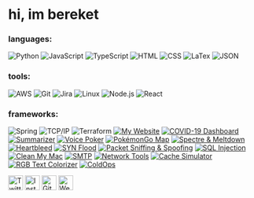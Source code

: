 # hi, im bereket

### languages:
![Python](https://img.shields.io/badge/-Python-000?style=flat&logo=python)
![JavaScript](https://img.shields.io/badge/-JavaScript-000?style=flat&logo=javascript)
![TypeScript](https://img.shields.io/badge/-TypeScript-000?style=flat&logo=typescript&logoColor=007ACC)
![HTML](https://img.shields.io/badge/-HTML5-000?style=flat&logo=C%2B%2B&logoColor=00599C)
![CSS](https://img.shields.io/badge/-CSS3-000?style=flat&logo=Swift)
![LaTex](https://img.shields.io/badge/-LaTex-000?style=flat&logo=MySQL)
![JSON](https://img.shields.io/badge/-JSON-000?style=flat&logo=Clojure)

### tools:
![AWS](https://img.shields.io/badge/-AWS-000?style=flat&logo=Amazon-AWS&logoColor=FF9900)
![Git](https://img.shields.io/badge/-Git-000?style=flat&logo=git&logoColor=F05032)
![Jira](https://img.shields.io/badge/-Jira-000?style=flat&logo=jira-software&logoColor=fff)
![Linux](https://img.shields.io/badge/-Linux-000?style=flat&logo=linux&logoColor=FCC624)
![Node.js](https://img.shields.io/badge/-Node.js-000?style=flat&logo=node.js&logoColor=339933)
![React](https://img.shields.io/badge/-React-000?style=flat&logo=React&logoColor=61DAFB)

### frameworks:

![Spring](https://img.shields.io/badge/-Spring-000?style=flat&logo=spring&logoColor=6DB33F)
![TCP/IP](https://img.shields.io/badge/-TCP/IP-000?style=flat&logo=cisco&logoColor=fff)
![Terraform](https://img.shields.io/badge/-Terraform-000?style=flat&logo=Terraform&logoColor=623CE4)
[![My Website](https://img.shields.io/badge/-🧬&nbsp;My&nbsp;Website-000?style=flat)](https://github.com/adamalston/v2)
[![COVID-19 Dashboard](https://img.shields.io/badge/-🦠&nbsp;COVID&#8209;19&nbsp;Dashboard-000?style=flat)](https://github.com/adamalston/COVID-19-Dashboard)
[![Summarizer](https://img.shields.io/badge/-Summarizer-000?style=flat&logo=read-the-docs&logoColor=21c1fc)](https://github.com/adamalston/Summarizer)
[![Voice Poker](https://img.shields.io/badge/-Voice&nbsp;Poker-000?style=flat&logo=audiomack&logoColor=eb3f8b)](https://github.com/adamalston/Poker)
[![PokémonGo Map](https://img.shields.io/badge/-PokémonGo&nbsp;Map-000?style=flat&logo=openstreetmap&logoColor=f5c529)](https://github.com/adamalston/PokemonGo-Map)
[![Spectre & Meltdown](https://img.shields.io/badge/-Spectre&nbsp;&&nbsp;Meltdown-000?style=flat&logo=Ghostery&logoColor=5ec4ef)](https://github.com/adamalston/Meltdown-Spectre)
[![Heartbleed](https://img.shields.io/badge/-🩸&nbsp;Heartbleed-000?style=flat)](https://github.com/adamalston/Heartbleed)
[![SYN Flood](https://img.shields.io/badge/-SYN&nbsp;Flood-000?style=flat&logo=flood&logoColor=5af)](https://github.com/adamalston/SYN-Flood)
[![Packet Sniffing & Spoofing](https://img.shields.io/badge/-Packet&nbsp;Sniffing&nbsp;&&nbsp;Spoofing-000?style=flat&logo=parity-substrate&logoColor=0f0)](https://github.com/adamalston/Packet-Sniffing-and-Spoofing)
[![SQL Injection](https://img.shields.io/badge/-💉&nbsp;SQL&nbsp;Injection-000?style=flat)](https://github.com/adamalston/SQL-Injection)
[![Clean My Mac](https://img.shields.io/badge/-🧼&nbsp;&nbsp;Clean&nbsp;My&nbsp;Mac-000?style=flat)](https://github.com/adamalston/Clean-My-Mac)
[![SMTP](https://img.shields.io/badge/-SMTP-000?style=flat&logo=mail.ru&logoColor=f7c339)](https://github.com/adamalston/SMTP)
[![Network Tools](https://img.shields.io/badge/-Network&nbsp;Tools-000?style=flat&logo=eclipse-mosquitto&logoColor=4cacfc)](https://github.com/adamalston/Network-Tools)
[![Cache Simulator](https://img.shields.io/badge/-Cache&nbsp;Simulator-000?style=flat&logo=retropie&logoColor=ddd)](https://github.com/adamalston/CacheSimulator)
[![RGB Text Colorizer](https://img.shields.io/badge/-🌈&nbsp;&nbsp;RGB&nbsp;Text&nbsp;Colorizer-000?style=flat)](https://github.com/adamalston/rgbTextColorizer)
[![ColdOps](https://img.shields.io/badge/-🧊&nbsp;ColdOps-000?style=flat)](https://github.com/adamalston/ColdOps)

<a href="https://twitter.com/bereketsemagn/" target="_blank"><img src="https://raw.githubusercontent.com/arturssmirnovs/arturssmirnovs/master/tw.png" alt="Twitter" width="30"></a>
<a href="https://www.instagram.com/bereketsemagn/" target="_blank"><img src="https://raw.githubusercontent.com/arturssmirnovs/arturssmirnovs/master/ig.png" alt="Instagram" width="30"></a>
<a href="https://github.com/bereketsemagn" target="_blank"><img src="https://raw.githubusercontent.com/arturssmirnovs/arturssmirnovs/master/git.png" alt="GitHub" width="30"></a>
<a href="https://bereketsemagn.tk" target="_blank"><img src="https://raw.githubusercontent.com/arturssmirnovs/arturssmirnovs/master/www.png" alt="Website" width="30"></a>
